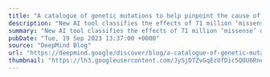 ```yaml
---
title: "A catalogue of genetic mutations to help pinpoint the cause of diseases"
description: "New AI tool classifies the effects of 71 million ‘missense’ mutations."
summary: "New AI tool classifies the effects of 71 million ‘missense’ mutations."
pubDate: "Tue, 19 Sep 2023 13:37:00 +0000"
source: "DeepMind Blog"
url: "https://deepmind.google/discover/blog/a-catalogue-of-genetic-mutations-to-help-pinpoint-the-cause-of-diseases/"
thumbnail: "https://lh3.googleusercontent.com/JySjDTZvGqEzUfDic5QOU6Rne3r6RWpiw5JZQ9VdzK1O5C20EbAkSPURGoCmAhea_U-gyyRu4KdCZmeWSCtYjGHHMvM0jVK5fWiqOwa0rpcC5uzM=w1200-h630-n-nu"
---
```


